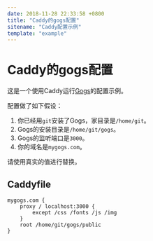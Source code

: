 ```yaml
---
date: 2018-11-28 22:33:58 +0800
title: "Caddy的gogs配置"
sitename: "Caddy配置示例"
template: "example"
---
```


# Caddy的gogs配置

这是一个使用Caddy运行[Gogs](https://gogs.io/)的配置示例。

配置做了如下假设：

1. 你已经用`git`安装了Gogs，家目录是`/home/git`。
2. Gogs的安装目录是`/home/git/gogs`。
3. Gogs的监听端口是`3000`。
4. 你的域名是`mygogs.com`。

请使用真实的值进行替换。


## Caddyfile

```caddy
mygogs.com {
    proxy / localhost:3000 {
        except /css /fonts /js /img
    }
    root /home/git/gogs/public
}
```